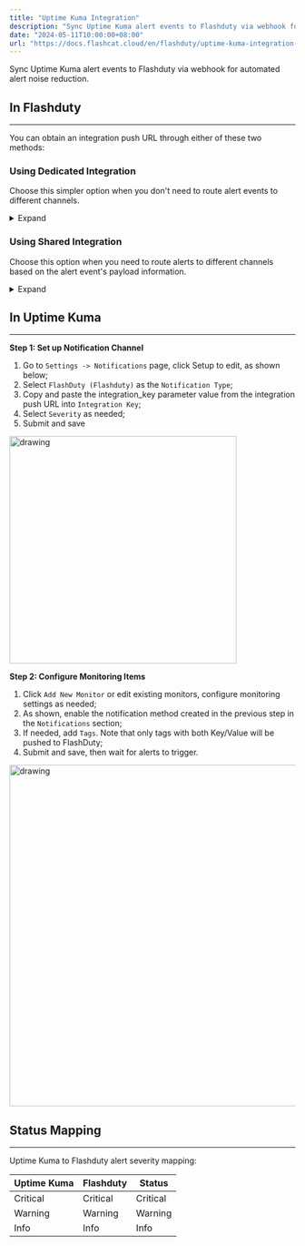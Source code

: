 ```yaml
---
title: "Uptime Kuma Integration"
description: "Sync Uptime Kuma alert events to Flashduty via webhook for automated alert noise reduction"
date: "2024-05-11T10:00:00+08:00"
url: "https://docs.flashcat.cloud/en/flashduty/uptime-kuma-integration-guide"
---
```


Sync Uptime Kuma alert events to Flashduty via webhook for automated alert noise reduction.

## In Flashduty
---
You can obtain an integration push URL through either of these two methods:

### Using Dedicated Integration

Choose this simpler option when you don't need to route alert events to different channels.

<details>
  <summary>Expand</summary>
  
  1. Go to the Flashduty console, select **Channel**, and enter a channel's details page
  2. Select the **Integration** tab, click **Add Integration** to enter the integration page
  3. Select **Uptime Kuma** integration and click **Save** to generate a card
  4. Click the generated card to view the **push URL**, copy it for later use, and you're done
  
</details>

### Using Shared Integration

Choose this option when you need to route alerts to different channels based on the alert event's payload information.

<details>
  <summary>Expand</summary>
  
  1. Go to the Flashduty console, select **Integration Center=>Alert Events** to enter the integration selection page
  2. Select **Uptime Kuma** integration:
        - **Integration Name**: Define a name for this integration
  3. Click **Save** and copy the newly generated **push URL** for later use
  4. Click **Create Route** to configure routing rules for the integration. You can match different alerts to different channels based on conditions, or set a default channel as a fallback and adjust as needed later
  5. Complete
    
</details>


## In Uptime Kuma
---
**Step 1: Set up Notification Channel**

1. Go to `Settings -> Notifications` page, click Setup to edit, as shown below;
2. Select `FlashDuty (Flashduty)` as the `Notification Type`;
3. Copy and paste the integration_key parameter value from the integration push URL into `Integration Key`;
4. Select `Severity` as needed;
5. Submit and save

<img alt="drawing" width="400" src="https://download.flashcat.cloud/flashduty/integration/uptime-kuma/notify_channel.png" />

**Step 2: Configure Monitoring Items**

<div class="md-block">

1. Click `Add New Monitor` or edit existing monitors, configure monitoring settings as needed;
2. As shown, enable the notification method created in the previous step in the `Notifications` section;
3. If needed, add `Tags`. Note that only tags with both Key/Value will be pushed to FlashDuty;
4. Submit and save, then wait for alerts to trigger.

<img alt="drawing" width="600" src="https://download.flashcat.cloud/flashduty/integration/uptime-kuma/monitor.png" />

</div>

## Status Mapping
---
<div class="md-block">
  
Uptime Kuma to Flashduty alert severity mapping:

| Uptime Kuma  |  Flashduty  | Status |
| ------------ | -------- | ---- |
| Critical     | Critical | Critical |
| Warning     | Warning  | Warning |
| Info     | Info     | Info |

</div>